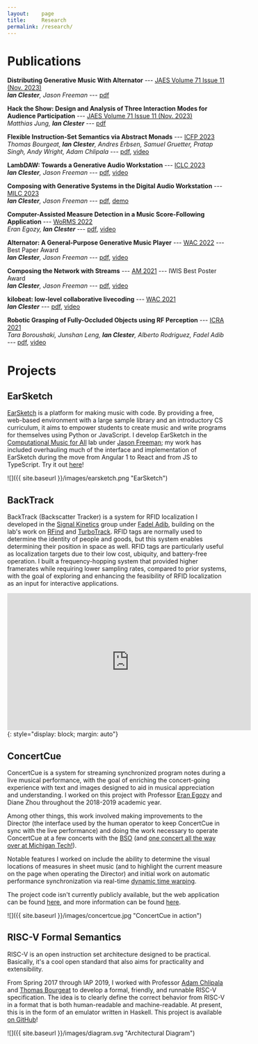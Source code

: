 ```yaml
---
layout:    page
title:     Research
permalink: /research/
---
```


# Publications

**Distributing Generative Music With Alternator** --- [JAES Volume 71 Issue 11 (Nov. 2023)](https://www.aes.org/journal/online/JAES_V71/11/)  
_**Ian Clester**, Jason Freeman_ --- [pdf](https://doi.org/10.17743/jaes.2022.0113)

**Hack the Show: Design and Analysis of Three Interaction Modes for Audience Participation** --- [JAES Volume 71 Issue 11 (Nov. 2023)](https://www.aes.org/journal/online/JAES_V71/11/)  
_Matthias Jung, **Ian Clester**_ --- [pdf](https://doi.org/10.17743/jaes.2022.0111)

**Flexible Instruction-Set Semantics via Abstract Monads** --- [ICFP 2023](https://icfp23.sigplan.org/)  
_Thomas Bourgeat, **Ian Clester**, Andres Erbsen, Samuel Gruetter, Pratap Singh, Andy Wright, Adam Chlipala_ --- [pdf](https://dl.acm.org/doi/pdf/10.1145/3607833), [video](https://www.youtube.com/watch?v=l2O15JJauFs)

**LambDAW: Towards a Generative Audio Workstation** --- [ICLC 2023](https://iclc.toplap.org/2023/)  
_**Ian Clester**, Jason Freeman_ --- [pdf](https://doi.org/10.5281/zenodo.7842002), [video](https://www.youtube.com/watch?v=_Z71KQtWpMk&t=1270s)

**Composing with Generative Systems in the Digital Audio Workstation** --- [MILC 2023](https://milc2023.github.io/)  
_**Ian Clester**, Jason Freeman_ --- [pdf](https://ceur-ws.org/Vol-3359/paper15.pdf), [demo](https://www.youtube.com/watch?v=5VU-ora7Wx0)

**Computer-Assisted Measure Detection in a Music Score-Following Application** --- [WoRMS 2022](https://sites.google.com/view/worms2022/)  
_Eran Egozy, **Ian Clester**_ --- [pdf](/static/concertcue-omr.pdf), [video](https://www.youtube.com/watch?v=RHWaLZz3wwI)

**Alternator: A General-Purpose Generative Music Player** --- [WAC 2022](https://wac2022.i3s.univ-cotedazur.fr/) --- Best Paper Award  
_**Ian Clester**, Jason Freeman_ --- [pdf](https://doi.org/10.5281/zenodo.6767436), [video](https://www.youtube.com/watch?v=ceSlGrpMINA)

**Composing the Network with Streams** --- [AM 2021](https://audiomostly.com/2021/) --- IWIS Best Poster Award  
_**Ian Clester**, Jason Freeman_ --- [pdf](/static/composing-the-network-with-streams.pdf), [video](https://www.youtube.com/watch?v=F2V-n4nsLgM)

**kilobeat: low-level collaborative livecoding** --- [WAC 2021](https://webaudioconf2021.com/)  
_**Ian Clester**_ --- [pdf](https://webaudioconf2021.com/wp-content/uploads/2021/06/kilobeat.pdf), [video](https://youtu.be/0QaM5xgTfEM)

**Robotic Grasping of Fully-Occluded Objects using RF Perception** --- [ICRA 2021](https://www.ieee-icra.org/)  
_Tara Boroushaki, Junshan Leng, **Ian Clester**, Alberto Rodriguez, Fadel Adib_ --- [pdf](https://arxiv.org/pdf/2012.15436.pdf), [video](https://www.youtube.com/watch?v=ZAzeYPcTM78)

# Projects

<!--
## Alternator
TODO

## Aleatora
TODO
-->

## EarSketch
[EarSketch](https://gtcmt.gatech.edu/earsketch) is a platform for making music with code. By providing a free, web-based environment with a large sample library and an introductory CS curriculum, it aims to empower students to create music and write programs for themselves using Python or JavaScript. I develop EarSketch in the [Computational Music for All](https://gtcmt.gatech.edu/computational-music-for-all) lab under [Jason Freeman](https://distributedmusic.gatech.edu/jason/); my work has included overhauling much of the interface and implementation of EarSketch during the move from Angular 1 to React and from JS to TypeScript. Try it out [here](https://earsketch.gatech.edu/earsketch2)!

![]({{ site.baseurl }}/images/earsketch.png "EarSketch")

## BackTrack
BackTrack (Backscatter Tracker) is a system for RFID localization I developed in the [Signal Kinetics](https://www.media.mit.edu/groups/signal-kinetics/overview/) group under [Fadel Adib](https://www.mit.edu/~fadel/), building on the lab's work on [RFind](https://www.media.mit.edu/projects/rfid-localization/overview/) and [TurboTrack](https://www.media.mit.edu/projects/turbotrack-3d-backscatter-localization-for-fine-grained/overview/). RFID tags are normally used to determine the identity of people and goods, but this system enables determining their position in space as well. RFID tags are particularly useful as localization targets due to their low cost, ubiquity, and battery-free operation. I built a frequency-hopping system that provided higher framerates while requiring lower sampling rates, compared to prior systems, with the goal of exploring and enhancing the feasibility of RFID localization as an input for interactive applications.

<iframe width="560" height="315" src="https://www.youtube.com/embed/Ig7wVQ9mWcU?cc_load_policy=1" frameborder="0" allowfullscreen></iframe>{: style="display: block; margin: auto"}

## ConcertCue
ConcertCue is a system for streaming synchronized program notes during a live musical performance, with the goal of enriching the concert-going experience with text and images designed to aid in musical appreciation and understanding. I worked on this project with Professor [Eran Egozy](https://mta.mit.edu/person/eran-egozy) and Diane Zhou throughout the 2018-2019 academic year.

Among other things, this work involved making improvements to the Director (the interface used by the human operator to keep ConcertCue in sync with the live performance) and doing the work necessary to operate ConcertCue at a few concerts with the [BSO](https://www.bso.org/) (and [one concert all the way over at Michigan Tech!](https://events.mtu.edu/event/new_music_for_a_new_year_music_of_the_up)).

Notable features I worked on include the ability to determine the visual locations of measures in sheet music (and to highlight the current measure on the page when operating the Director) and initial work on automatic performance synchronization via real-time [dynamic time warping](https://en.wikipedia.org/wiki/Dynamic_time_warping).

The project code isn't currently publicly available, but the web application can be found [here](http://concertcue.com/), and more information can be found [here](https://musictech.mit.edu/concertcue).

![]({{ site.baseurl }}/images/concertcue.jpg "ConcertCue in action")

## RISC-V Formal Semantics
RISC-V is an open instruction set architecture designed to be practical. Basically, it's a cool open standard that also aims for practicality and extensibility.

From Spring 2017 through IAP 2019, I worked with Professor [Adam Chlipala](http://adam.chlipala.net) and [Thomas Bourgeat](https://people.csail.mit.edu/bthom/) to develop a formal, friendly, and
runnable RISC-V specification. The idea is to clearly define the correct
behavior from RISC-V in a format that is both human-readable and
machine-readable. At present, this is in the form of an emulator written in
Haskell. This project is available [on
GitHub](https://github.com/mit-plv/riscv-semantics)!

![]({{ site.baseurl }}/images/diagram.svg "Architectural Diagram")
